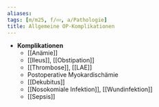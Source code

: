 ```yaml
---
aliases: 
tags: [m/m25, f/💤, a/Pathologie]
title: Allgemeine OP-Komplikationen
---
```

- **Komplikationen**
	- [[Anämie]]
	- [[Ileus]], [[Obstipation]]
	- [[Thrombose]], [[LAE]]
	- Postoperative Myokardischämie
	- [[Dekubitus]]
	- [[Nosokomiale Infektion]], [[Wundinfektion]]
	- [[Sepsis]]